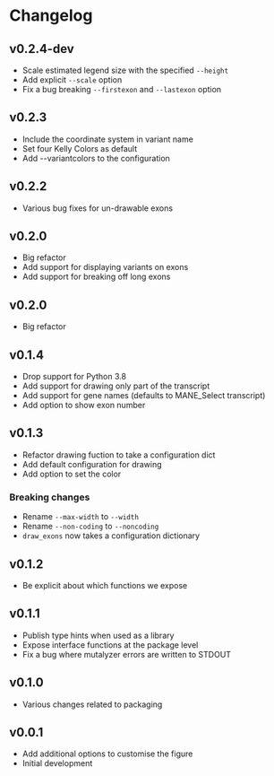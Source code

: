 # Changelog

<!---
Newest changes should be on top.

This document is user facing. Please word the changes in such a way
that users understand how the changes affect the new version.
--->

## v0.2.4-dev
+ Scale estimated legend size with the specified `--height`
+ Add explicit `--scale` option
+ Fix a bug breaking `--firstexon` and `--lastexon` option

## v0.2.3
+ Include the coordinate system in variant name
+ Set four Kelly Colors as default
+ Add --variantcolors to the configuration

## v0.2.2
+ Various bug fixes for un-drawable exons

## v0.2.0
+ Big refactor
+ Add support for displaying variants on exons
+ Add support for breaking off long exons

## v0.2.0
+ Big refactor

## v0.1.4
+ Drop support for Python 3.8
+ Add support for drawing only part of the transcript
+ Add support for gene names (defaults to MANE_Select transcript)
+ Add option to show exon number

## v0.1.3
+ Refactor drawing fuction to take a configuration dict
+ Add default configuration for drawing
+ Add option to set the color

### Breaking changes
+ Rename `--max-width` to `--width`
+ Rename `--non-coding` to `--noncoding`
+ `draw_exons` now takes a configuration dictionary

## v0.1.2
+ Be explicit about which functions we expose

## v0.1.1
+ Publish type hints when used as a library
+ Expose interface functions at the package level
+ Fix a bug where mutalyzer errors are written to STDOUT

## v0.1.0
+ Various changes related to packaging

## v0.0.1
+ Add additional options to customise the figure
+ Initial development
